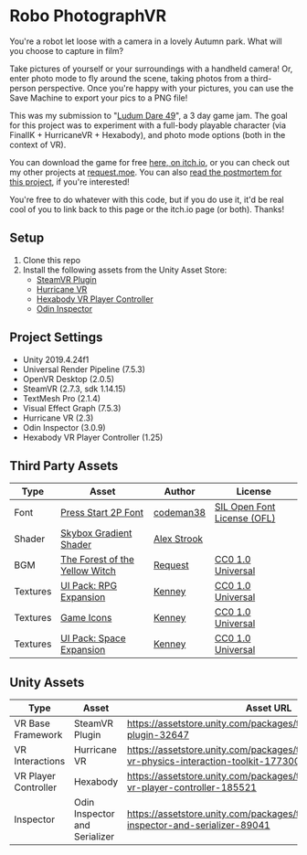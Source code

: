 # Robo PhotographVR

You're a robot let loose with a camera in a lovely Autumn park. What will you choose to capture in film?

Take pictures of yourself or your surroundings with a handheld camera! Or, enter photo mode to fly around the scene, taking photos from a third-person perspective. Once you're happy with your pictures, you can use the Save Machine to export your pics to a PNG file!

This was my submission to "[Ludum Dare 49](https://ldjam.com/events/ludum-dare/49/robo-photographvr)", a 3 day game jam.
The goal for this project was to experiment with a full-body playable character (via FinalIK + HurricaneVR + Hexabody), and photo mode options (both in the context of VR).

You can download the game for free [here, on itch.io](https://request.itch.io/robo-photographvr), or you can check out my other projects at [request.moe](https://request.moe). You can also [read the postmortem for this project](./postmortem.md), if you're interested!

You're free to do whatever with this code, but if you do use it, it'd be real cool of you to link back to this page or the itch.io page (or both). Thanks!

## Setup

  1. Clone this repo
  2. Install the following assets from the Unity Asset Store:
     * [SteamVR Plugin](https://assetstore.unity.com/packages/tools/integration/steamvr-plugin-32647)
     * [Hurricane VR](https://assetstore.unity.com/packages/tools/physics/hurricane-vr-physics-interaction-toolkit-177300)
     * [Hexabody VR Player Controller](https://assetstore.unity.com/packages/tools/physics/hexabody-vr-player-controller-185521)
     * [Odin Inspector](https://assetstore.unity.com/packages/tools/utilities/odin-inspector-and-serializer-89041)

## Project Settings 

- Unity 2019.4.24f1
- Universal Render Pipeline (7.5.3)
- OpenVR Desktop (2.0.5)
- SteamVR (2.7.3, sdk 1.14.15)
- TextMesh Pro (2.1.4)
- Visual Effect Graph (7.5.3)
- Hurricane VR (2.3)
- Odin Inspector (3.0.9)
- Hexabody VR Player Controller (1.25)

## Third Party Assets

Type|Asset|Author|License
-|-|-|-
Font|[Press Start 2P Font](https://www.fontspace.com/press-start-2p-font-f11591)|[codeman38]()|[SIL Open Font License (OFL)](https://www.fontspace.com/help#license-17)
Shader|[Skybox Gradient Shader](https://www.youtube.com/watch?v=f6zUot73-gg&list=WL&index=9)|[Alex Strook](https://twitter.com/AlexStrook)|[]()
BGM|[The Forest of the Yellow Witch](https://opengameart.org/content/the-forest-of-the-yellow-witch-low-intensity-adventure-loopable)|[Request](https://twitter.com/requestmoe)|[CC0 1.0 Universal](https://creativecommons.org/publicdomain/zero/1.0/)
Textures|[UI Pack: RPG Expansion](https://www.kenney.nl/assets/ui-pack-rpg-expansion)|[Kenney](https://twitter.com/KenneyNL)|[CC0 1.0 Universal](https://creativecommons.org/publicdomain/zero/1.0/)
Textures|[Game Icons](https://kenney.nl/assets/game-icons)|[Kenney](https://twitter.com/KenneyNL)|[CC0 1.0 Universal](https://creativecommons.org/publicdomain/zero/1.0/)
Textures|[UI Pack: Space Expansion](https://kenney.nl/assets/ui-pack-space-expansion)|[Kenney](https://twitter.com/KenneyNL)|[CC0 1.0 Universal](https://creativecommons.org/publicdomain/zero/1.0/)

## Unity Assets

Type|Asset|Asset URL|Author
-|-|-|-
VR Base Framework|SteamVR Plugin|https://assetstore.unity.com/packages/tools/integration/steamvr-plugin-32647|Valve
VR Interactions|Hurricane VR|https://assetstore.unity.com/packages/tools/physics/hurricane-vr-physics-interaction-toolkit-177300|Cloudwalkin Games 
VR Player Controller|Hexabody|https://assetstore.unity.com/packages/tools/physics/hexabody-vr-player-controller-185521|Cloudwalkin Games 
Inspector|Odin Inspector and Serializer|https://assetstore.unity.com/packages/tools/utilities/odin-inspector-and-serializer-89041|Sirenix

